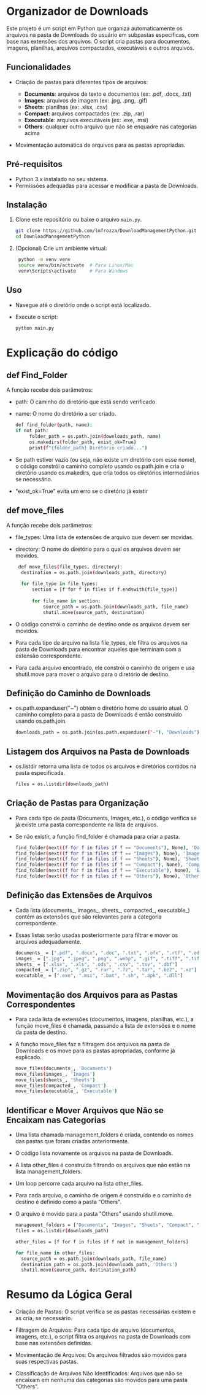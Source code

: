 # Organizador de Downloads

Este projeto é um script em Python que organiza automaticamente os arquivos na pasta de Downloads do usuário em subpastas específicas, com base nas extensões dos arquivos. O script cria pastas para documentos, imagens, planilhas, arquivos compactados, executáveis e outros arquivos.

## Funcionalidades

- Criação de pastas para diferentes tipos de arquivos:
  - **Documents**: arquivos de texto e documentos (ex: .pdf, .docx, .txt)
  - **Images**: arquivos de imagem (ex: .jpg, .png, .gif)
  - **Sheets**: planilhas (ex: .xlsx, .csv)
  - **Compact**: arquivos compactados (ex: .zip, .rar)
  - **Executable**: arquivos executáveis (ex: .exe, .msi)
  - **Others**: qualquer outro arquivo que não se enquadre nas categorias acima

- Movimentação automática de arquivos para as pastas apropriadas.

## Pré-requisitos

- Python 3.x instalado no seu sistema.
- Permissões adequadas para acessar e modificar a pasta de Downloads.

## Instalação

1. Clone este repositório ou baixe o arquivo `main.py`.

   ```bash
   git clone https://github.com/lmfrozza/DownloadManagementPython.git
   cd DownloadManagementPython
   ```
2. (Opcional) Crie um ambiente virtual:

   ```bash
    python -m venv venv
    source venv/bin/activate  # Para Linux/Mac
    venv\Scripts\activate     # Para Windows
   ```
## Uso
- Navegue até o diretório onde o script está localizado.

- Execute o script:
   ```bash
   python main.py
   ```
# Explicação do código

## def Find_Folder
   
A função recebe dois parâmetros:
- path: O caminho do diretório que está sendo verificado.
- name: O nome do diretório a ser criado.
   
   ```bash
   def find_folder(path, name):
   if not path:
        folder_path = os.path.join(downloads_path, name)
        os.makedirs(folder_path, exist_ok=True)
        print(f"{folder_path} Diretório criado...")
   ```
- Se path estiver vazio (ou seja, não existe um diretório com esse nome), o código constrói o caminho completo usando os.path.join e cria o diretório usando os.makedirs, que cria todos os diretórios intermediários se necessário.
- "exist_ok=True" evita um erro se o diretório já existir

## def move_files

A função recebe dois parâmetros:
- file_types: Uma lista de extensões de arquivo que devem ser movidas.
- directory: O nome do diretório para o qual os arquivos devem ser movidos.

  ```bash
   def move_files(file_types, directory):
    destination = os.path.join(downloads_path, directory)
    
    for file_type in file_types:
        section = [f for f in files if f.endswith(file_type)]
        
        for file_name in section:
            source_path = os.path.join(downloads_path, file_name)
            shutil.move(source_path, destination)
   ```
- O código constrói o caminho de destino onde os arquivos devem ser movidos.

- Para cada tipo de arquivo na lista file_types, ele filtra os arquivos na pasta de Downloads para encontrar aqueles que terminam com a extensão correspondente.

- Para cada arquivo encontrado, ele constrói o caminho de origem e usa shutil.move para mover o arquivo para o diretório de destino.

## Definição do Caminho de Downloads

- os.path.expanduser("~") obtém o diretório home do usuário atual. O caminho completo para a pasta de Downloads é então construído usando os.path.join.
  ```bash
  downloads_path = os.path.join(os.path.expanduser("~"), "Downloads")
  ```
## Listagem dos Arquivos na Pasta de Downloads

- os.listdir retorna uma lista de todos os arquivos e diretórios contidos na pasta especificada.
  ```bash
  files = os.listdir(downloads_path)
  ```

## Criação de Pastas para Organização

- Para cada tipo de pasta (Documents, Images, etc.), o código verifica se já existe uma pasta correspondente na lista de arquivos.
- Se não existir, a função find_folder é chamada para criar a pasta.

  ```bash
  find_folder(next((f for f in files if f == "Documents"), None), 'Documents')
  find_folder(next((f for f in files if f == "Images"), None), 'Images')
  find_folder(next((f for f in files if f == "Sheets"), None), 'Sheets')
  find_folder(next((f for f in files if f == "Compact"), None), 'Compact')
  find_folder(next((f for f in files if f == "Executable"), None), 'Executable')
  find_folder(next((f for f in files if f == "Others"), None), 'Others')
  ```

## Definição das Extensões de Arquivos

- Cada lista (documents_, images_, sheets_, compacted_, executable_) contém as extensões que são relevantes para a categoria correspondente.
- Essas listas serão usadas posteriormente para filtrar e mover os arquivos adequadamente.

  ```bash
  documents_ = [".pdf", ".docx", ".doc", ".txt", ".ofx", ".rtf", ".odt", ".ppt",     ".pptx", ".epub", ".mobi", ".html", ".htm"]
  images_ = [".jpg", ".jpeg", ".png", ".webp", ".gif", ".tiff", ".tif", ".bmp",     ".svg", ".heic"]
  sheets_ = [".xlsx", ".xls", ".ods", ".csv", ".tsv", ".dbf"]
  compacted_ = [".zip", ".gz", ".rar", ".7z", ".tar", ".bz2", ".xz"]
  executable_ = [".exe", ".msi", ".bat", ".sh", ".apk", ".dll"]
  ```

## Movimentação dos Arquivos para as Pastas Correspondentes

- Para cada lista de extensões (documentos, imagens, planilhas, etc.), a função move_files é chamada, passando a lista de extensões e o nome da pasta de destino.

- A função move_files faz a filtragem dos arquivos na pasta de Downloads e os move para as pastas apropriadas, conforme já explicado.

  ```bash
  move_files(documents_, 'Documents')
  move_files(images_, 'Images')
  move_files(sheets_, 'Sheets')
  move_files(compacted_, 'Compact')
  move_files(executable_, 'Executable')
  ```

## Identificar e Mover Arquivos que Não se Encaixam nas Categorias

- Uma lista chamada management_folders é criada, contendo os nomes das pastas que foram criadas anteriormente.
- O código lista novamente os arquivos na pasta de Downloads.
- A lista other_files é construída filtrando os arquivos que não estão na lista management_folders.
- Um loop percorre cada arquivo na lista other_files.
- Para cada arquivo, o caminho de origem é construído e o caminho de destino é definido como a pasta "Others".
- O arquivo é movido para a pasta "Others" usando shutil.move.

  ```bash
  management_folders = ["Documents", "Images", "Sheets", "Compact", "Executable",   "Others"]
  files = os.listdir(downloads_path)

  other_files = [f for f in files if f not in management_folders]

  for file_name in other_files:
    source_path = os.path.join(downloads_path, file_name)
    destination_path = os.path.join(downloads_path, 'Others')
    shutil.move(source_path, destination_path)
  ```

# Resumo da Lógica Geral
- Criação de Pastas: O script verifica se as pastas necessárias existem e as cria, se necessário.

- Filtragem de Arquivos: Para cada tipo de arquivo (documentos, imagens, etc.), o script filtra os arquivos na pasta de Downloads com base nas extensões definidas.

- Movimentação de Arquivos: Os arquivos filtrados são movidos para suas respectivas pastas.

- Classificação de Arquivos Não Identificados: Arquivos que não se encaixam em nenhuma das categorias são movidos para uma pasta "Others".  
